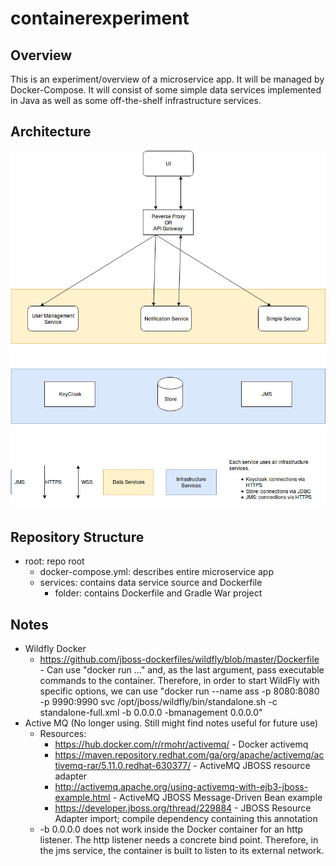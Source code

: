 # containerexperiment

## Overview
This is an experiment/overview of a microservice app. It will be managed by Docker-Compose. It will consist of some simple data services implemented in Java as well as some off-the-shelf infrastructure services.

## Architecture
![Architecture](https://github.com/jdchandler88/containerexperiment/blob/master/ContainerExperiment.jpg)

## Repository Structure

* root: repo root
  * docker-compose.yml: describes entire microservice app
  * services: contains data service source and Dockerfile
    * folder: contains Dockerfile and Gradle War project

## Notes
* Wildfly Docker
  * https://github.com/jboss-dockerfiles/wildfly/blob/master/Dockerfile - Can use "docker run ..." and, as the last argument, pass executable commands to the container. Therefore, in order to start WildFly with specific options, we can use "docker run --name ass -p 8080:8080 -p 9990:9990 svc /opt/jboss/wildfly/bin/standalone.sh -c standalone-full.xml -b 0.0.0.0 -bmanagement 0.0.0.0"
* Active MQ (No longer using. Still might find notes useful for future use)
  * Resources:
    * https://hub.docker.com/r/rmohr/activemq/ - Docker activemq
    * https://maven.repository.redhat.com/ga/org/apache/activemq/activemq-rar/5.11.0.redhat-630377/ - ActiveMQ JBOSS resource adapter
    * http://activemq.apache.org/using-activemq-with-ejb3-jboss-example.html - ActiveMQ JBOSS Message-Driven Bean example
    * https://developer.jboss.org/thread/229884 - JBOSS Resource Adapter import; compile dependency containing this annotation
  * -b 0.0.0.0 does not work inside the Docker container for an http listener. The http listener needs a concrete bind point. Therefore, in the jms service, the container is built to listen to its external network.


